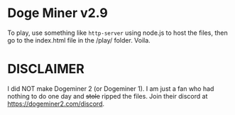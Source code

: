 










































































































































































































# Doge Miner v2.9

To play, use something like `http-server` using node.js to host the files, then go to the index.html file in the /play/ folder. Voila.

# DISCLAIMER

I did NOT make Dogeminer 2 (or Dogeminer 1). I am just a fan who had nothing to do one day and ~~stole~~ ripped the files. Join their discord at https://dogeminer2.com/discord.